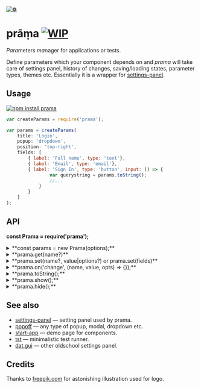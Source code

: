 [![❁](https://dfcreative.github.io/prama/logo.png "❁")](https://dfcreative.github.io/prama)

# prāṃa [![WIP](https://img.shields.io/badge/Work%20in%20progress--green.svg)](http://github.com/badges/stability-badges)

<em>Para</em>meters <em>ma</em>nager for applications or tests.

Define parameters which your component depends on and _prama_ will take care of settings panel, history of changes, saving/loading states, parameter types, themes etc. Essentially it is a wrapper for [settings-panel](https://github.com/dfcreative/settings-panel).

## Usage

[![npm install prama](https://nodei.co/npm/prama.png?mini=true)](https://npmjs.org/package/prama/)

```js
var createParams = require('prama');

var params = createParams(
	title: 'Login',
	popup: 'dropdown',
	position: 'top-right',
	fields: [
		{ label: 'Full name', type: 'text'},
		{ label: 'Email', type: 'email'},
		{ label: 'Sign In', type: 'button', input: () => {
				var querystring = params.toString();
				//...
			}
		}
	]
);
```

## API

**const Prama = require('prama');**

<details><summary>**const params = new Prama(options);**</summary>

Create settings manager instance based off `options`:

<dl>
<dt>title
<dd>Display menu title at the top of panel. Can be omitted.

<dt>fields
<dd>List or object of fields, see <a href="https://github.com/dfcreative/settings-panel">settings-panel</a> for fields specification.</dd>

Prama adds `save` and `order` additional field properties. Example:
```js
		{type: 'range', label: 'my range', min: 0, max: 100, value: 20},
		{type: 'range', label: 'log range', min: 0.1, max: 100, value: 20, scale: 'log'},
		{type: 'text', label: 'my text', value: 'my cool setting', help: 'why this is cool'},
		{type: 'checkbox', label: 'my checkbox', value: true},
		{type: 'color', label: 'my color', format: 'rgb', value: 'rgb(10,200,0)', change: value => console.log(value)},
		{type: 'button', label: 'gimme an alert', change: () => alert('hello!')},
		{type: 'select', label: 'select one', options: ['option 1', 'option 2'], value: 'option 1'}
		...
```

<dt>theme: require('prama/theme/control'),
<dd>Theme, see theme folder

<dt>container: document.body,
<dd>Container element to place panel and button

<dt>popup: 'dropdown',
<dd>Popup - type string, options or true/false

<dt>draggable: true,
<dd>Make panel draggable - true, false or handle selector

<dt>button: true,
<dd>Create settings menu button

<dt>position: 'top-right',
<dd>Position of a button

<dt>icon: ./gears.svg,
<dd>Svg to use for a menu icon

<dt>history: false,
<dd>Reflect state in url

<dt>session: true,
<dd>Save/load state between sessions, on load is overridden by history

<dt>storage: window.sessionStorage
<dd>Default storage
</dl>
</details>
<details><summary>**prama.get(name?)**</summary>

Get single property value. If name is omitted - return full state.

</details>
<details><summary>**prama.set(name?, value|options?) or prama.set(fields)**</summary>

Set field value, of if an object passed - update state with passed values.

</details>
<details><summary>**prama.on('change', (name, value, opts) => {});**</summary>

Hook up a callback for any parameter change.

</details>
<details><summary>**prama.toString();**</summary>

Get string representation of state

</details>
<details><summary>**prama.show();**</summary>

Show or hide params menu

</details>
<details><summary>**prama.hide();**</summary>

Show or hide params menu

</details>

## See also

* [settings-panel](https://github.com/freeman-lab/settings-panel) — setting panel used by prama.
* [popoff](https://github.com/dfcreative/popoff) — any type of popup, modal, dropdown etc.
* [start-app](https://github.com/dfcreative/start-app) — demo page for components.
* [tst](https://github.com/dfcreative/tst) — minimalistic test runner.
* [dat.gui](https://github.com/dataarts/dat.gui) — other oldschool settings panel.

## Credits

Thanks to [freepik.com](http://www.freepik.com/free-vector/flower-mandala-ornaments_714316.htm#term=mandala&page=1&position=12) for astonishing illustration used for logo.